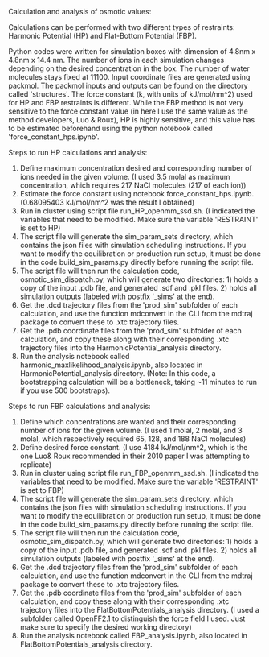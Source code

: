 Calculation and analysis of osmotic values:

Calculations can be performed with two different types of restraints: Harmonic Potential (HP) and Flat-Bottom Potential (FBP).

Python codes were written for simulation boxes with dimension of 4.8nm x 4.8nm x 14.4 nm.
The number of ions in each simulation changes depending on the desired concentration in the box.
The number of water molecules stays fixed at 11100.
Input coordinate files are generated using packmol. The packmol inputs and outputs can be found on the directory called 'structures'.
The force constant (k, with units of kJ/mol/nm^2) used for HP and FBP restraints is different. While the FBP method is not very sensitive to the force constant value (in here I use the same value as the method developers, Luo & Roux), HP is highly sensitive, and this value has to be estimated beforehand using the python notebook called 'force_constant_hps.ipynb'.


Steps to run HP calculations and analysis:
1. Define maximum concentration desired and corresponding number of ions needed in the given volume. (I used 3.5 molal as maximum concentration, which requires 217 NaCl molecules (217 of each ion))
2. Estimate the force constant using notebook force_constant_hps.ipynb. (0.68095403 kJ/mol/nm^2 was the result I obtained)
3. Run in cluster using script file run_HP_openmm_ssd.sh. (I indicated the variables that need to be modified. Make sure the variable 'RESTRAINT' is set to HP)
4. The script file will generate the sim_param_sets directory, which contains the json files with simulation scheduling instructions. If you want to modify the equilibration or production run setup, it must be done in the code build_sim_params.py directly before running the script file.
5. The script file will then run the calculation code, osmotic_sim_dispatch.py, which will generate two directories: 1) holds a copy of the input .pdb file, and generated .sdf and .pkl files. 2) holds all simulation outputs (labeled with postfix '_sims' at the end).
6. Get the .dcd trajectory files from the 'prod_sim' subfolder of each calculation, and use the function mdconvert in the CLI from the mdtraj package to convert these to .xtc trajectory files.
7. Get the .pdb coordinate files from the 'prod_sim' subfolder of each calculation, and copy these along with their corresponding .xtc trajectory files into the HarmonicPotential_analysis directory.
8. Run the analysis notebook called harmonic_maxlikelihood_analysis.ipynb, also located in HarmonicPotential_analysis directory. (Note: In this code, a bootstrapping calculation will be a bottleneck, taking ~11 minutes to run if you use 500 bootstraps).

Steps to run FBP calculations and analysis:
1. Define which concentrations are wanted and their corresponding number of ions for the given volume. (I used 1 molal, 2 molal, and 3 molal, which respectively required 65, 128, and 188 NaCl molecules)
2. Define desired force constant. (I use 4184 kJ/mol/nm^2, which is the one Luo& Roux recommended in their 2010 paper I was attempting to replicate)
3. Run in cluster using script file run_FBP_openmm_ssd.sh. (I indicated the variables that need to be modified. Make sure the variable 'RESTRAINT' is set to FBP)
4. The script file will generate the sim_param_sets directory, which contains the json files with simulation scheduling instructions. If you want to modify the equilibration or production run setup, it must be done in the code build_sim_params.py directly before running the script file.
5. The script file will then run the calculation code, osmotic_sim_dispatch.py, which will generate two directories: 1) holds a copy of the input .pdb file, and generated .sdf and .pkl files. 2) holds all simulation outputs (labeled with postfix '_sims' at the end).
6. Get the .dcd trajectory files from the 'prod_sim' subfolder of each calculation, and use the function mdconvert in the CLI from the mdtraj package to convert these to .xtc trajectory files.
7. Get the .pdb coordinate files from the 'prod_sim' subfolder of each calculation, and copy these along with their corresponding .xtc trajectory files into the FlatBottomPotentials_analysis directory. (I used a subfolder called OpenFF2.1 to distinguish the force field I used. Just make sure to specify the desired working directory)
8. Run the analysis notebook called FBP_analysis.ipynb, also located in FlatBottomPotentials_analysis directory.
